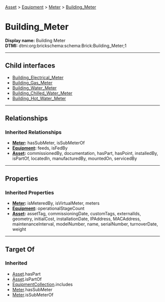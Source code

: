 [Asset](../../../Asset.md) > [Equipment](../../Equipment.md) > [Meter](../Meter.md) > [Building_Meter](#)
# Building_Meter

**Display name:** Building Meter<br />
**DTMI:** dtmi:org:brickschema:schema:Brick:Building_Meter;1

---

## Child interfaces
* [Building_Electrical_Meter](../Electrical_Meter/Building_Electrical_Meter.md)
* [Building_Gas_Meter](../Gas_Meter/Building_Gas_Meter.md)
* [Building_Water_Meter](../Water_Meter/Building_Water_Meter.md)
* [Building_Chilled_Water_Meter](../Water_Meter/Chilled_Water_Meter/Building_Chilled_Water_Meter.md)
* [Building_Hot_Water_Meter](../Water_Meter/Hot_Water_Meter/Building_Hot_Water_Meter.md)

---

## Relationships
### Inherited Relationships
* **[Meter](../Meter.md):** hasSubMeter, isSubMeterOf
* **[Equipment](../../Equipment.md):** feeds, isFedBy
* **[Asset](../../../Asset.md):** commissionedBy, documentation, hasPart, hasPoint, installedBy, isPartOf, locatedIn, manufacturedBy, mountedOn, servicedBy

---

## Properties
### Inherited Properties
* **[Meter](../Meter.md):** isMeteredBy, isVirtualMeter, meters
* **[Equipment](../../Equipment.md):** operationalStageCount
* **[Asset](../../../Asset.md):** assetTag, commissioningDate, customTags, externalIds, geometry, initialCost, installationDate, IPAddress, MACAddress, maintenanceInterval, modelNumber, name, serialNumber, turnoverDate, weight

---

## Target Of
### Inherited
* [Asset](../../../Asset.md).hasPart
* [Asset](../../../Asset.md).isPartOf
* [EquipmentCollection](../../../../Collection/AssetCollection/EquipmentCollection/EquipmentCollection.md).includes
* [Meter](../Meter.md).hasSubMeter
* [Meter](../Meter.md).isSubMeterOf

